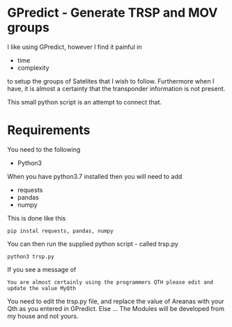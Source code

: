 # GPredict - Generate TRSP and MOV groups

I like using GPredict, however I find it painful in 

  - time
  - complexity 

to setup the groups of Satelites that I wish to follow. Furthermore when I have, it is almost a certainty that the transponder information is not present.

This small python script is an attempt to connect that.

# Requirements

You need to the following

  - Python3

When you have python3.7 installed then you will need to add

  - requests
  - pandas
  - numpy

This is done like this

    pip instal requests, pandas, numpy

You can then run the supplied python script - called trsp.py

    python3 trsp.py

If you see a message of 

    You are almost certainly using the programmers QTH please edit and update the value MyQth

You need to edit the trsp.py file, and replace the value of Areanas with your Qth as you entered in GPredict. Else ... The Modules will be developed from my house and not yours.


